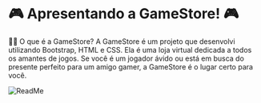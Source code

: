 # 🎮 Apresentando a GameStore! 🎮

💁‍♀️ O que é a GameStore?
A GameStore é um projeto que desenvolvi utilizando Bootstrap, HTML e CSS. Ela é uma loja virtual dedicada a todos os amantes de jogos. Se você é um jogador ávido ou está em busca do presente perfeito para um amigo gamer, a GameStore é o lugar certo para você.

![ReadMe](https://github.com/isabela-rodriguesch/Games-Store/assets/130769029/326313cc-63b1-44f8-b729-2c8e21fdab11)

 
